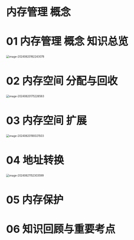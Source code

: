 # 内存管理 概念



# 01 内存管理 概念 知识总览

<img src="https://cvp.oss-cn-shanghai.aliyuncs.com/picgo/202406201622236.png" alt="image-20240620162243078" style="zoom:50%;" />



# 02 内存空间 分配与回收

<img src="https://cvp.oss-cn-shanghai.aliyuncs.com/picgo/202406201752915.png" alt="image-20240620175226583" style="zoom:50%;" />



# 03 内存空间 扩展

<img src="https://cvp.oss-cn-shanghai.aliyuncs.com/picgo/202406201900754.png" alt="image-20240620190021503" style="zoom:50%;" />



# 04 地址转换

<img src="https://cvp.oss-cn-shanghai.aliyuncs.com/picgo/202406211523962.png" alt="image-20240621152303599" style="zoom:50%;" />



# 05 内存保护





# 06 知识回顾与重要考点

